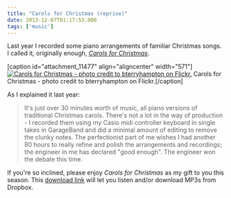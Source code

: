 ```yaml
---
title: "Carols for Christmas (reprise)"
date: 2013-12-07T01:17:53.000
tags: ['music']
---
```


Last year I recorded some piano arrangements of familiar Christmas songs. I called it, originally enough, [_Carols for Christmas_](https://www.dropbox.com/sh/udiadekdc99akc6/AADzppw1KdFczRFiZaEZoU5Ea?dl=0).

\[caption id="attachment\_11477" align="aligncenter" width="571"\][![Carols for Christmas - photo credit to bterryhampton on Flickr.](http://chrishubbs.com/wordpress/wp-content/uploads/2012/12/Cover.jpg)](https://www.dropbox.com/sh/udiadekdc99akc6/AADzppw1KdFczRFiZaEZoU5Ea?dl=0) Carols for Christmas - photo credit to bterryhampton on Flickr.\[/caption\]

As I explained it last year:

> It's just over 30 minutes worth of music, all piano versions of traditional Christmas carols. There's not a lot in the way of production - I recorded them using my Casio midi controller keyboard in single takes in GarageBand and did a minimal amount of editing to remove the clunky notes. The perfectionist part of me wishes I had another 80 hours to really refine and polish the arrangements and recordings; the engineer in me has declared "good enough". The engineer won the debate this time.

If you're so inclined, please enjoy _Carols for Christmas_ as my gift to you this season. This [download link](https://www.dropbox.com/sh/udiadekdc99akc6/AADzppw1KdFczRFiZaEZoU5Ea?dl=0) will let you listen and/or download MP3s from Dropbox.
